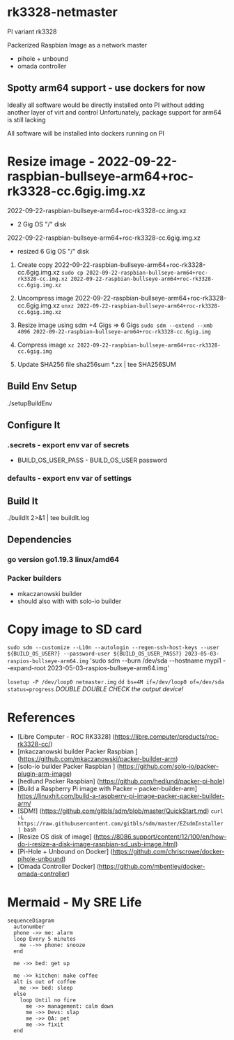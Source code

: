# rk3328-netmaster

PI variant rk3328

Packerized Raspbian Image as a network master
- pihole + unbound
- omada controller

## Spotty arm64 support - use dockers for now
Ideally all software would be directly installed onto PI without adding another layer of virt and control
Unfortunately, package support for arm64 is still lacking

All software will be installed into dockers running on PI

# Resize image - 2022-09-22-raspbian-bullseye-arm64+roc-rk3328-cc.6gig.img.xz

2022-09-22-raspbian-bullseye-arm64+roc-rk3328-cc.img.xz
- 2 Gig OS "/" disk

2022-09-22-raspbian-bullseye-arm64+roc-rk3328-cc.6gig.img.xz
- resized 6 Gig OS "/" disk

1. Create copy 2022-09-22-raspbian-bullseye-arm64+roc-rk3328-cc.6gig.img.xz
`sudo cp 2022-09-22-raspbian-bullseye-arm64+roc-rk3328-cc.img.xz 2022-09-22-raspbian-bullseye-arm64+roc-rk3328-cc.6gig.img.xz`

1. Uncompress image 2022-09-22-raspbian-bullseye-arm64+roc-rk3328-cc.6gig.img.xz
`unxz 2022-09-22-raspbian-bullseye-arm64+roc-rk3328-cc.6gig.img.xz`

2. Resize image using sdm +4 Gigs => 6 Gigs
`sudo sdm --extend --xmb 4096 2022-09-22-raspbian-bullseye-arm64+roc-rk3328-cc.6gig.img`
3. Compress image 
`xz 2022-09-22-raspbian-bullseye-arm64+roc-rk3328-cc.6gig.img`

4. Update SHA256 file
sha256sum *.zx | tee SHA256SUM

## Build Env Setup
./setupBuildEnv

## Configure It
### .secrets - export env var of secrets
- BUILD_OS_USER_PASS - BUILD_OS_USER password

### defaults - export env var of settings

## Build It
./buildIt 2>&1 | tee buildIt.log

## Dependencies
### go version go1.19.3 linux/amd64

### Packer builders
- mkaczanowski builder
- should also with with solo-io builder

# Copy image to SD card

`sudo sdm --customize --L10n --autologin --regen-ssh-host-keys --user ${BUILD_OS_USER?} --password-user ${BUILD_OS_USER_PASS?} 2023-05-03-raspios-bullseye-arm64.img`
'sudo sdm --burn /dev/sda --hostname mypi1 --expand-root 2023-05-03-raspios-bullseye-arm64.img'

`losetup -P /dev/loop0 netmaster.img`
`dd bs=4M if=/dev/loop0 of=/dev/sda status=progress`
*DOUBLE DOUBLE CHECK the output device!*

# References
- [Libre Computer - ROC RK3328] (https://libre.computer/products/roc-rk3328-cc/)
- [mkaczanowski builder Packer Raspbian ] (https://github.com/mkaczanowski/packer-builder-arm) 
- [solo-io builder Packer Raspbian ] (https://github.com/solo-io/packer-plugin-arm-image) 
- [hedlund Packer Raspbian] (https://github.com/hedlund/packer-pi-hole)
- [Build a Raspberry Pi image with Packer – packer-builder-arm] https://linuxhit.com/build-a-raspberry-pi-image-packer-packer-builder-arm/
- [SDM!] (https://github.com/gitbls/sdm/blob/master/QuickStart.md)
`curl -L https://raw.githubusercontent.com/gitbls/sdm/master/EZsdmInstaller | bash`
- [Resize OS disk of image] (https://8086.support/content/12/100/en/how-do-i-resize-a-disk-image-raspbian-sd_usb-image.html)
- [Pi-Hole + Unbound on Docker] (https://github.com/chriscrowe/docker-pihole-unbound)
- [Omada Controller Docker] (https://github.com/mbentley/docker-omada-controller)

# Mermaid - My SRE Life

```mermaid
sequenceDiagram
  autonumber
  phone ->> me: alarm
  loop Every 5 minutes
    me -->> phone: snooze
  end
  
  me ->> bed: get up

  me ->> kitchen: make coffee
  alt is out of coffee
    me ->> bed: sleep
  else
    loop Until no fire
      me ->> management: calm down
      me ->> Devs: slap
      me ->> QA: pet
      me ->> fixit
  end
```

